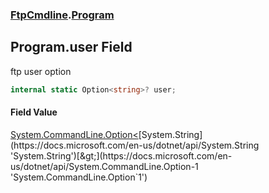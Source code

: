 ### [FtpCmdline](FtpCmdline.md 'FtpCmdline').[Program](Program.md 'FtpCmdline.Program')

## Program.user Field

ftp user option

```csharp
internal static Option<string>? user;
```

#### Field Value
[System.CommandLine.Option&lt;](https://docs.microsoft.com/en-us/dotnet/api/System.CommandLine.Option-1 'System.CommandLine.Option`1')[System.String](https://docs.microsoft.com/en-us/dotnet/api/System.String 'System.String')[&gt;](https://docs.microsoft.com/en-us/dotnet/api/System.CommandLine.Option-1 'System.CommandLine.Option`1')